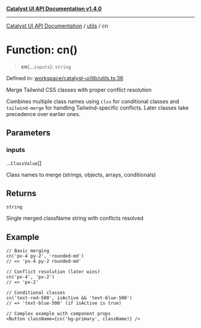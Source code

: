 [**Catalyst UI API Documentation v1.4.0**](../../README.md)

---

[Catalyst UI API Documentation](../../README.md) / [utils](../README.md) / cn

# Function: cn()

> **cn**(...`inputs`): `string`

Defined in: [workspace/catalyst-ui/lib/utils.ts:36](https://github.com/TheBranchDriftCatalyst/catalyst-ui/blob/main/lib/utils.ts#L36)

Merge Tailwind CSS classes with proper conflict resolution

Combines multiple class names using `clsx` for conditional classes
and `tailwind-merge` for handling Tailwind-specific conflicts.
Later classes take precedence over earlier ones.

## Parameters

### inputs

...`ClassValue`[]

Class names to merge (strings, objects, arrays, conditionals)

## Returns

`string`

Single merged className string with conflicts resolved

## Example

```tsx
// Basic merging
cn('px-4 py-2', 'rounded-md')
// => 'px-4 py-2 rounded-md'

// Conflict resolution (later wins)
cn('px-4', 'px-2')
// => 'px-2'

// Conditional classes
cn('text-red-500', isActive && 'text-blue-500')
// => 'text-blue-500' (if isActive is true)

// Complex example with component props
<Button className={cn('bg-primary', className)} />
```
